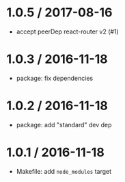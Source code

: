 
1.0.5 / 2017-08-16
==================

  * accept peerDep react-router v2 (#1)

1.0.3 / 2016-11-18
==================

  * package: fix dependencies

1.0.2 / 2016-11-18
==================

  * package: add "standard" dev dep

1.0.1 / 2016-11-18
==================

  * Makefile: add `node_modules` target
